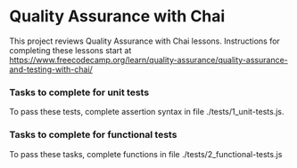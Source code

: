 # Quality Assurance with Chai

This project reviews Quality Assurance with Chai lessons. Instructions for completing these lessons start at https://www.freecodecamp.org/learn/quality-assurance/quality-assurance-and-testing-with-chai/

### Tasks to complete for unit tests  

To pass these tests, complete assertion syntax in file ./tests/1_unit-tests.js.

### Tasks to complete for functional tests

To pass these tasks, complete functions in file ./tests/2_functional-tests.js


